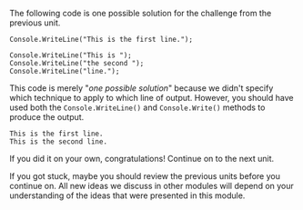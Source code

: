 The following code is one possible solution for the challenge from the previous unit.

```csharp-interactive
Console.WriteLine("This is the first line.");

Console.WriteLine("This is ");
Console.WriteLine("the second ");
Console.WriteLine("line.");
```

This code is merely "*one possible solution*" because we didn't specify which technique to apply to which line of output.  However, you should have used both the `Console.WriteLine()` and `Console.Write()` methods to produce the output.

```output
This is the first line.
This is the second line.
```

If you did it on your own, congratulations!  Continue on to the next unit.

If you got stuck, maybe you should review the previous units before you continue on.  All new ideas we discuss in other modules will depend on your understanding of the ideas that were presented in this module.